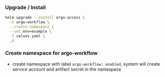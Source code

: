 ### Upgrade / Install
```bash
helm upgrade --install argo-access \
  -n argo-workflow \
  --create-namespace \
  --set env=example \
  -f values.yaml \
  ./
```

### Create namespace for argo-workflow
* create namespace with label `argo-workflow: enabled`, system will create service account and artifact secret in the namespace
